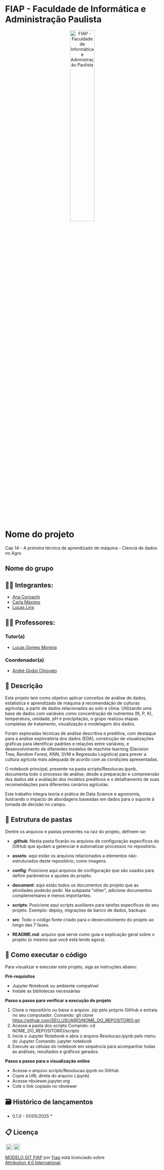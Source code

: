 # FIAP - Faculdade de Informática e Administração Paulista

<p align="center">
<a href= "https://www.fiap.com.br/"><img src="assets/logo-fiap.png" alt="FIAP - Faculdade de Informática e Admnistração Paulista" border="0" width=40% height=40%></a>
</p>

<br>

# Nome do projeto
Cap 14 - A primeira técnica de aprendizado de máquina - Ciencia de dados no Agro

## Nome do grupo

## 👨‍🎓 Integrantes: 
- <a href="https://www.linkedin.com/in/anacornachi/">Ana Cornachi</a>
- <a href="https://www.linkedin.com/in/carlamaximo/">Carla Máximo</a>
- <a href="https://www.linkedin.com/in/lucas-lins-lima/">Lucas Lins</a> 

## 👩‍🏫 Professores:
### Tutor(a) 
- <a href="https://www.linkedin.com/in/lucas-gomes-moreira-15a8452a/">Lucas Gomes Moreira</a>
### Coordenador(a)
- <a href="https://www.linkedin.com/in/andregodoichiovato/">André Godoi Chiovato</a>


## 📜 Descrição

Este projeto tem como objetivo aplicar conceitos de análise de dados, estatística e aprendizado de máquina à recomendação de culturas agrícolas, a partir de dados relacionados ao solo e clima. Utilizando uma base de dados com variáveis como concentração de nutrientes (N, P, K), temperatura, umidade, pH e precipitação, o grupo realizou etapas completas de tratamento, visualização e modelagem dos dados.

Foram exploradas técnicas de análise descritiva e preditiva, com destaque para a análise exploratória dos dados (EDA), construção de visualizações gráficas para identificar padrões e relações entre variáveis, e desenvolvimento de diferentes modelos de machine learning (Decision Tree, Random Forest, KNN, SVM e Regressão Logística) para prever a cultura agrícola mais adequada de acordo com as condições apresentadas.

O notebook principal, presente na pasta scripts/Resolucao.ipynb, documenta todo o processo de análise, desde a preparação e compreensão dos dados até a avaliação dos modelos preditivos e o detalhamento de suas recomendações para diferentes cenários agrícolas.

Este trabalho integra teoria e prática de Data Science e agronomia, ilustrando o impacto de abordagens baseadas em dados para o suporte à tomada de decisão no campo.


## 📁 Estrutura de pastas

Dentre os arquivos e pastas presentes na raiz do projeto, definem-se:

- <b>.github</b>: Nesta pasta ficarão os arquivos de configuração específicos do GitHub que ajudam a gerenciar e automatizar processos no repositório.

- <b>assets</b>: aqui estão os arquivos relacionados a elementos não-estruturados deste repositório, como imagens.

- <b>config</b>: Posicione aqui arquivos de configuração que são usados para definir parâmetros e ajustes do projeto.

- <b>document</b>: aqui estão todos os documentos do projeto que as atividades poderão pedir. Na subpasta "other", adicione documentos complementares e menos importantes.

- <b>scripts</b>: Posicione aqui scripts auxiliares para tarefas específicas do seu projeto. Exemplo: deploy, migrações de banco de dados, backups.

- <b>src</b>: Todo o código fonte criado para o desenvolvimento do projeto ao longo das 7 fases.

- <b>README.md</b>: arquivo que serve como guia e explicação geral sobre o projeto (o mesmo que você está lendo agora).

## 🔧 Como executar o código

Para visualizar e executar este projeto, siga as instruções abaixo:

**Pré-requisitos**
- Jupyter Notebook ou ambiente compatível
- Instale as bibliotecas necessárias

**Passo a passo para verificar a execução do projeto**
1. Clone o repositório ou baixe o arquivo .zip pelo próprio GitHub e extraia no seu computador.
Comando: git clone https://github.com/SEU_USUARIO/NOME_DO_REPOSITORIO.git
2. Acesse a pasta dos scripts
Comando: cd NOME_DO_REPOSITORIO/scripts
3. Inicie o Jupyter Notebook e abra o arquivo Resolucao.ipynb pelo menu do Jupyter
Comando: jupyter notebook
4. Execute as células do notebook em sequência para acompanhar todas as análises, resultados e gráficos gerados.

**Passo a passo para a visualização online**
- Acesse o arquivo scripts/Resolucao.ipynb no GitHub
- Copie a URL direta do arquivo (.ipynb)
- Acesse nbviewer.jupyter.org
- Cole o link copiado no nbviewer

## 🗃 Histórico de lançamentos

* 0.1.0 - 01/05/2025
    * 

## 📋 Licença

<img style="height:22px!important;margin-left:3px;vertical-align:text-bottom;" src="https://mirrors.creativecommons.org/presskit/icons/cc.svg?ref=chooser-v1"><img style="height:22px!important;margin-left:3px;vertical-align:text-bottom;" src="https://mirrors.creativecommons.org/presskit/icons/by.svg?ref=chooser-v1"><p xmlns:cc="http://creativecommons.org/ns#" xmlns:dct="http://purl.org/dc/terms/"><a property="dct:title" rel="cc:attributionURL" href="https://github.com/agodoi/template">MODELO GIT FIAP</a> por <a rel="cc:attributionURL dct:creator" property="cc:attributionName" href="https://fiap.com.br">Fiap</a> está licenciado sobre <a href="http://creativecommons.org/licenses/by/4.0/?ref=chooser-v1" target="_blank" rel="license noopener noreferrer" style="display:inline-block;">Attribution 4.0 International</a>.</p>


